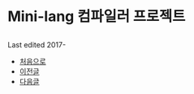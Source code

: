 # Mini-lang 컴파일러 프로젝트

## 

###

Last edited 2017-

 - [처음으로](https://minolee.github.io)
 - [이전글](.md)
 - [다음글](.md)